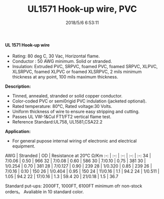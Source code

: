 ﻿---
layout: post 
title: UL1571 Hook-up wire, PVC
tags: pvc,Hookup-Wire
categories: wire-cable
overview: PVC, SRPVC, foamed PVC, foamed SRPVC, XLPVC, XLSRPVC, foamed XLPVC or foamed XLSRPVC, 2 mils minimum thickness at any point, 100 mils maximum thickness.
series: FN10
part_number: 10-1571-0
thumb_img: static/202003/16-thumb-20200327153422.jpg
image: 2022/16-20200327153422.jpg
date: 2018/5/6 6:53:11
permalink: /wire-cable/ul1571-hookup-wire-pvc-80deg-30v.html
---



#### UL 1571 Hook-up wire

* Rating: 80 deg C, 30 Vac, Horizontal flame.
* Conductor : 50 AWG minimum. Solid or stranded.
* Insulation: Extruded PVC, SRPVC, foamed PVC, foamed SRPVC, XLPVC, XLSRPVC, foamed XLPVC or foamed XLSRPVC, 2 mils minimum thickness at any point, 100 mils maximum thickness.

__Description:__

* Tinned, annealed, stranded or solid copper conductor.
* Color-coded PVC or semi0rigid PVC indulation (jacketed optional).
* Rated temperature: 80℃, Rated voltage:30 Volts.
* Uniform thickness of wire to ensure easy stripping and cutting.
* Passes UL VW-1&amp;Cul FT1/FT2 vertical flame test.
* Reference Standard:UL758, UL1581,CSA22.2 
    
 __Application:__

 * For general pupose internal wiring of electronic and electrical equipment. 

AWG | Stranded | OD | Resistance at 20℃ Ω/Km
:-: | :-: |  :-: |  :-: |  :-: 
34 | 7/0.06 | 0.50 | 966
32 | 7/0.08 | 0.60 | 586
30 | 7/0.10 | 0.75 | 381
30 | 1/0.254 | 0.70 | 381
28 | 7/0.127 | 0.90 | 239
28 | 1/0.320 | 0.85 | 239
26 | 7/0.16 | 0.10 | 150
26 | 1/0.404 | 0.95 | 150
24 | 11/0.16 | 1.1 | 94.2
24 | 1/0.511 | 1.05 | 94.2
22 | 17/0.16 | 1.3 | 59.4
20 | 21/0.18 | 1.5 | 36.7


Standard put-ups: 2000FT, 1000FT, 6100FT minimum ofr non-stock orders。
Avaliable in 10 standard color. 


